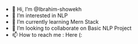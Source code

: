 - 👋 Hi, I’m @Ibrahim-showekh
- 👀 I’m interested in NLP 
- 🌱 I’m currently learning Mern Stack 
- 💞️ I’m looking to collaborate on Basic NLP Project
- 📫 How to reach me  : Here (:

<!---
Ibrahim-showekh/Ibrahim-showekh is a ✨ special ✨ repository because its `README.md` (this file) appears on your GitHub profile.
You can click the Preview link to take a look at your changes.
--->
